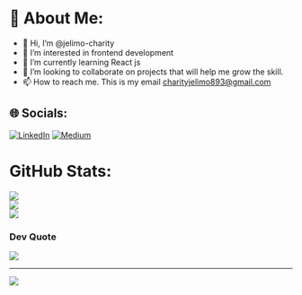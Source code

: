 # 💫 About Me:
- 👋 Hi, I’m @jelimo-charity
- 👀 I’m interested in frontend development
- 🌱 I’m currently learning React js
- 💞️ I’m looking to collaborate on projects that will help me grow the skill.
- 📫 How to reach me. This is my email charityjelimo893@gmail.com

## 🌐 Socials:
[![LinkedIn](https://img.shields.io/badge/LinkedIn-%230077B5.svg?logo=linkedin&logoColor=white)](https://linkedin.com/in/charity-jelimo-66b128220) [![Medium](https://img.shields.io/badge/Medium-12100E?logo=medium&logoColor=white)](https://medium.com/@@charityjelimo) 


#  GitHub Stats:
![](https://github-readme-stats.vercel.app/api?username=jelimo-charity&theme=dark&hide_border=false&include_all_commits=false&count_private=false)<br/>
![](https://github-readme-streak-stats.herokuapp.com/?user=jelimo-charity&theme=dark&hide_border=false)<br/>
![](https://github-readme-stats.vercel.app/api/top-langs/?username=jelimo-charity&theme=dark&hide_border=false&include_all_commits=false&count_private=false&layout=compact)

### Dev Quote
![](https://quotes-github-readme.vercel.app/api?type=horizontal&theme=radical)

---
[![](https://visitcount.itsvg.in/api?id=jelimo-charity&icon=0&color=0)](https://visitcount.itsvg.in)

<!-- Proudly created with GPRM ( https://gprm.itsvg.in ) -->
